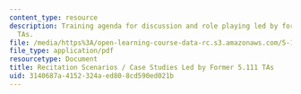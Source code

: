```yaml
---
content_type: resource
description: Training agenda for discussion and role playing led by former 5.111 recitation
  TAs.
file: /media/https%3A/open-learning-course-data-rc.s3.amazonaws.com/5-111-principles-of-chemical-science-fall-2008/3140687a4152324aed808cd590ed021b_casestudies.pdf
file_type: application/pdf
resourcetype: Document
title: Recitation Scenarios / Case Studies Led by Former 5.111 TAs
uid: 3140687a-4152-324a-ed80-8cd590ed021b
---
```

